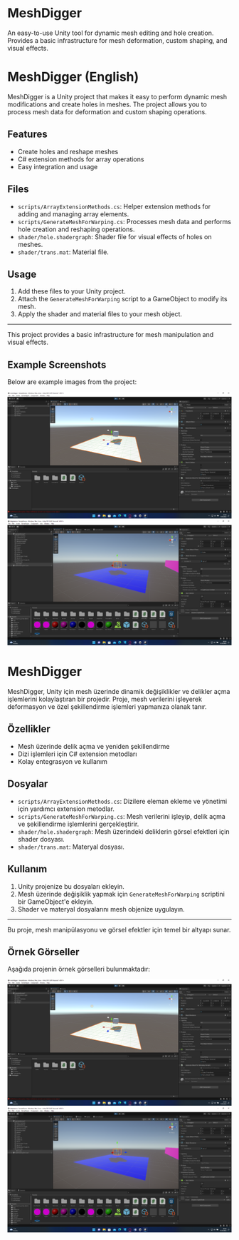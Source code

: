 # MeshDigger
An easy-to-use Unity tool for dynamic mesh editing and hole creation. Provides a basic infrastructure for mesh deformation, custom shaping, and visual effects.

# MeshDigger (English)

MeshDigger is a Unity project that makes it easy to perform dynamic mesh modifications and create holes in meshes. The project allows you to process mesh data for deformation and custom shaping operations.

## Features
- Create holes and reshape meshes
- C# extension methods for array operations
- Easy integration and usage

## Files
- `scripts/ArrayExtensionMethods.cs`: Helper extension methods for adding and managing array elements.
- `scripts/GenerateMeshForWarping.cs`: Processes mesh data and performs hole creation and reshaping operations.
- `shader/hole.shadergraph`: Shader file for visual effects of holes on meshes.
- `shader/trans.mat`: Material file.

## Usage
1. Add these files to your Unity project.
2. Attach the `GenerateMeshForWarping` script to a GameObject to modify its mesh.
3. Apply the shader and material files to your mesh object.


---
This project provides a basic infrastructure for mesh manipulation and visual effects.

## Example Screenshots
Below are example images from the project:

![Example 1](media/digger.png)
![Example 2](media/digger1.png)


# MeshDigger

MeshDigger, Unity için mesh üzerinde dinamik değişiklikler ve delikler açma işlemlerini kolaylaştıran bir projedir. Proje, mesh verilerini işleyerek deformasyon ve özel şekillendirme işlemleri yapmanıza olanak tanır.

## Özellikler
- Mesh üzerinde delik açma ve yeniden şekillendirme
- Dizi işlemleri için C# extension metodları
- Kolay entegrasyon ve kullanım

## Dosyalar
- `scripts/ArrayExtensionMethods.cs`: Dizilere eleman ekleme ve yönetimi için yardımcı extension metodlar.
- `scripts/GenerateMeshForWarping.cs`: Mesh verilerini işleyip, delik açma ve şekillendirme işlemlerini gerçekleştirir.
- `shader/hole.shadergraph`: Mesh üzerindeki deliklerin görsel efektleri için shader dosyası.
- `shader/trans.mat`: Materyal dosyası.

## Kullanım
1. Unity projenize bu dosyaları ekleyin.
2. Mesh üzerinde değişiklik yapmak için `GenerateMeshForWarping` scriptini bir GameObject'e ekleyin.
3. Shader ve materyal dosyalarını mesh objenize uygulayın.
---
Bu proje, mesh manipülasyonu ve görsel efektler için temel bir altyapı sunar.

## Örnek Görseller
Aşağıda projenin örnek görselleri bulunmaktadır:

![Örnek 1](media/digger.png)
![Örnek 2](media/digger1.png)


